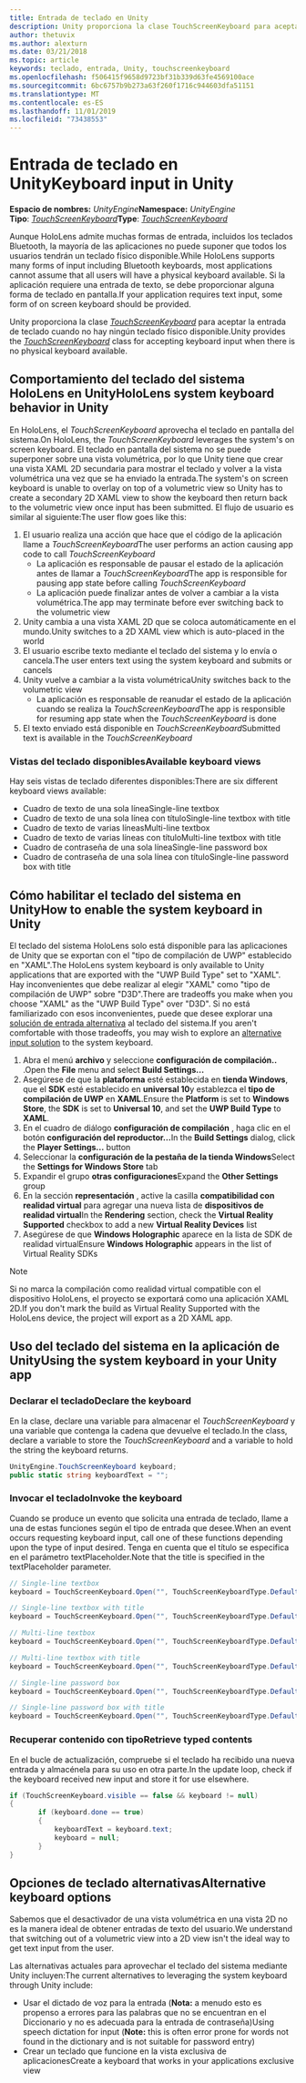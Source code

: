 ```yaml
---
title: Entrada de teclado en Unity
description: Unity proporciona la clase TouchScreenKeyboard para aceptar la entrada de teclado cuando no hay ningún teclado físico disponible.
author: thetuvix
ms.author: alexturn
ms.date: 03/21/2018
ms.topic: article
keywords: teclado, entrada, Unity, touchscreenkeyboard
ms.openlocfilehash: f506415f9658d9723bf31b339d63fe4569100ace
ms.sourcegitcommit: 6bc6757b9b273a63f260f1716c944603dfa51151
ms.translationtype: MT
ms.contentlocale: es-ES
ms.lasthandoff: 11/01/2019
ms.locfileid: "73438553"
---
```

# <a name="keyboard-input-in-unity"></a><span data-ttu-id="f01b2-104">Entrada de teclado en Unity</span><span class="sxs-lookup"><span data-stu-id="f01b2-104">Keyboard input in Unity</span></span>

<span data-ttu-id="f01b2-105">**Espacio de nombres:** *UnityEngine*</span><span class="sxs-lookup"><span data-stu-id="f01b2-105">**Namespace:** *UnityEngine*</span></span><br>
 <span data-ttu-id="f01b2-106">**Tipo**:  *[TouchScreenKeyboard](https://docs.unity3d.com/ScriptReference/TouchScreenKeyboard.html)*</span><span class="sxs-lookup"><span data-stu-id="f01b2-106">**Type**: *[TouchScreenKeyboard](https://docs.unity3d.com/ScriptReference/TouchScreenKeyboard.html)*</span></span>

<span data-ttu-id="f01b2-107">Aunque HoloLens admite muchas formas de entrada, incluidos los teclados Bluetooth, la mayoría de las aplicaciones no puede suponer que todos los usuarios tendrán un teclado físico disponible.</span><span class="sxs-lookup"><span data-stu-id="f01b2-107">While HoloLens supports many forms of input including Bluetooth keyboards, most applications cannot assume that all users will have a physical keyboard available.</span></span> <span data-ttu-id="f01b2-108">Si la aplicación requiere una entrada de texto, se debe proporcionar alguna forma de teclado en pantalla.</span><span class="sxs-lookup"><span data-stu-id="f01b2-108">If your application requires text input, some form of on screen keyboard should be provided.</span></span>

<span data-ttu-id="f01b2-109">Unity proporciona la clase *[TouchScreenKeyboard](https://docs.unity3d.com/ScriptReference/TouchScreenKeyboard.html)* para aceptar la entrada de teclado cuando no hay ningún teclado físico disponible.</span><span class="sxs-lookup"><span data-stu-id="f01b2-109">Unity provides the *[TouchScreenKeyboard](https://docs.unity3d.com/ScriptReference/TouchScreenKeyboard.html)* class for accepting keyboard input when there is no physical keyboard available.</span></span>

## <a name="hololens-system-keyboard-behavior-in-unity"></a><span data-ttu-id="f01b2-110">Comportamiento del teclado del sistema HoloLens en Unity</span><span class="sxs-lookup"><span data-stu-id="f01b2-110">HoloLens system keyboard behavior in Unity</span></span>

<span data-ttu-id="f01b2-111">En HoloLens, el *TouchScreenKeyboard* aprovecha el teclado en pantalla del sistema.</span><span class="sxs-lookup"><span data-stu-id="f01b2-111">On HoloLens, the *TouchScreenKeyboard* leverages the system's on screen keyboard.</span></span> <span data-ttu-id="f01b2-112">El teclado en pantalla del sistema no se puede superponer sobre una vista volumétrica, por lo que Unity tiene que crear una vista XAML 2D secundaria para mostrar el teclado y volver a la vista volumétrica una vez que se ha enviado la entrada.</span><span class="sxs-lookup"><span data-stu-id="f01b2-112">The system's on screen keyboard is unable to overlay on top of a volumetric view so Unity has to create a secondary 2D XAML view to show the keyboard then return back to the volumetric view once input has been submitted.</span></span> <span data-ttu-id="f01b2-113">El flujo de usuario es similar al siguiente:</span><span class="sxs-lookup"><span data-stu-id="f01b2-113">The user flow goes like this:</span></span>
1. <span data-ttu-id="f01b2-114">El usuario realiza una acción que hace que el código de la aplicación llame a *TouchScreenKeyboard*</span><span class="sxs-lookup"><span data-stu-id="f01b2-114">The user performs an action causing app code to call *TouchScreenKeyboard*</span></span>
    * <span data-ttu-id="f01b2-115">La aplicación es responsable de pausar el estado de la aplicación antes de llamar a *TouchScreenKeyboard*</span><span class="sxs-lookup"><span data-stu-id="f01b2-115">The app is responsible for pausing app state before calling *TouchScreenKeyboard*</span></span>
    * <span data-ttu-id="f01b2-116">La aplicación puede finalizar antes de volver a cambiar a la vista volumétrica.</span><span class="sxs-lookup"><span data-stu-id="f01b2-116">The app may terminate before ever switching back to the volumetric view</span></span>
2. <span data-ttu-id="f01b2-117">Unity cambia a una vista XAML 2D que se coloca automáticamente en el mundo.</span><span class="sxs-lookup"><span data-stu-id="f01b2-117">Unity switches to a 2D XAML view which is auto-placed in the world</span></span>
3. <span data-ttu-id="f01b2-118">El usuario escribe texto mediante el teclado del sistema y lo envía o cancela.</span><span class="sxs-lookup"><span data-stu-id="f01b2-118">The user enters text using the system keyboard and submits or cancels</span></span>
4. <span data-ttu-id="f01b2-119">Unity vuelve a cambiar a la vista volumétrica</span><span class="sxs-lookup"><span data-stu-id="f01b2-119">Unity switches back to the volumetric view</span></span>
    * <span data-ttu-id="f01b2-120">La aplicación es responsable de reanudar el estado de la aplicación cuando se realiza la *TouchScreenKeyboard*</span><span class="sxs-lookup"><span data-stu-id="f01b2-120">The app is responsible for resuming app state when the *TouchScreenKeyboard* is done</span></span>
5. <span data-ttu-id="f01b2-121">El texto enviado está disponible en *TouchScreenKeyboard*</span><span class="sxs-lookup"><span data-stu-id="f01b2-121">Submitted text is available in the *TouchScreenKeyboard*</span></span>

### <a name="available-keyboard-views"></a><span data-ttu-id="f01b2-122">Vistas del teclado disponibles</span><span class="sxs-lookup"><span data-stu-id="f01b2-122">Available keyboard views</span></span>

<span data-ttu-id="f01b2-123">Hay seis vistas de teclado diferentes disponibles:</span><span class="sxs-lookup"><span data-stu-id="f01b2-123">There are six different keyboard views available:</span></span>
* <span data-ttu-id="f01b2-124">Cuadro de texto de una sola línea</span><span class="sxs-lookup"><span data-stu-id="f01b2-124">Single-line textbox</span></span>
* <span data-ttu-id="f01b2-125">Cuadro de texto de una sola línea con título</span><span class="sxs-lookup"><span data-stu-id="f01b2-125">Single-line textbox with title</span></span>
* <span data-ttu-id="f01b2-126">Cuadro de texto de varias líneas</span><span class="sxs-lookup"><span data-stu-id="f01b2-126">Multi-line textbox</span></span>
* <span data-ttu-id="f01b2-127">Cuadro de texto de varias líneas con título</span><span class="sxs-lookup"><span data-stu-id="f01b2-127">Multi-line textbox with title</span></span>
* <span data-ttu-id="f01b2-128">Cuadro de contraseña de una sola línea</span><span class="sxs-lookup"><span data-stu-id="f01b2-128">Single-line password box</span></span>
* <span data-ttu-id="f01b2-129">Cuadro de contraseña de una sola línea con título</span><span class="sxs-lookup"><span data-stu-id="f01b2-129">Single-line password box with title</span></span>

## <a name="how-to-enable-the-system-keyboard-in-unity"></a><span data-ttu-id="f01b2-130">Cómo habilitar el teclado del sistema en Unity</span><span class="sxs-lookup"><span data-stu-id="f01b2-130">How to enable the system keyboard in Unity</span></span>

<span data-ttu-id="f01b2-131">El teclado del sistema HoloLens solo está disponible para las aplicaciones de Unity que se exportan con el "tipo de compilación de UWP" establecido en "XAML".</span><span class="sxs-lookup"><span data-stu-id="f01b2-131">The HoloLens system keyboard is only available to Unity applications that are exported with the "UWP Build Type" set to "XAML".</span></span> <span data-ttu-id="f01b2-132">Hay inconvenientes que debe realizar al elegir "XAML" como "tipo de compilación de UWP" sobre "D3D".</span><span class="sxs-lookup"><span data-stu-id="f01b2-132">There are tradeoffs you make when you choose "XAML" as the "UWP Build Type" over "D3D".</span></span> <span data-ttu-id="f01b2-133">Si no está familiarizado con esos inconvenientes, puede que desee explorar una [solución de entrada alternativa](#alternative-keyboard-options) al teclado del sistema.</span><span class="sxs-lookup"><span data-stu-id="f01b2-133">If you aren't comfortable with those tradeoffs, you may wish to explore an [alternative input solution](#alternative-keyboard-options) to the system keyboard.</span></span>
1. <span data-ttu-id="f01b2-134">Abra el menú **archivo** y seleccione **configuración de compilación..** .</span><span class="sxs-lookup"><span data-stu-id="f01b2-134">Open the **File** menu and select **Build Settings...**</span></span>
2. <span data-ttu-id="f01b2-135">Asegúrese de que la **plataforma** esté establecida en **tienda Windows**, que el **SDK** esté establecido en **universal 10**y establezca el **tipo de compilación de UWP** en **XAML**.</span><span class="sxs-lookup"><span data-stu-id="f01b2-135">Ensure the **Platform** is set to **Windows Store**, the **SDK** is set to **Universal 10**, and set the **UWP Build Type** to **XAML**.</span></span>
3. <span data-ttu-id="f01b2-136">En el cuadro de diálogo **configuración de compilación** , haga clic en el botón **configuración del reproductor...**</span><span class="sxs-lookup"><span data-stu-id="f01b2-136">In the **Build Settings** dialog, click the **Player Settings...** button</span></span>
4. <span data-ttu-id="f01b2-137">Seleccionar la **configuración de la pestaña de la tienda Windows**</span><span class="sxs-lookup"><span data-stu-id="f01b2-137">Select the **Settings for Windows Store** tab</span></span>
5. <span data-ttu-id="f01b2-138">Expandir el grupo **otras configuraciones**</span><span class="sxs-lookup"><span data-stu-id="f01b2-138">Expand the **Other Settings** group</span></span>
6. <span data-ttu-id="f01b2-139">En la sección **representación** , active la casilla **compatibilidad con realidad virtual** para agregar una nueva lista de **dispositivos de realidad virtual**</span><span class="sxs-lookup"><span data-stu-id="f01b2-139">In the **Rendering** section, check the **Virtual Reality Supported** checkbox to add a new **Virtual Reality Devices** list</span></span>
7. <span data-ttu-id="f01b2-140">Asegúrese de que **Windows Holographic** aparece en la lista de SDK de realidad virtual</span><span class="sxs-lookup"><span data-stu-id="f01b2-140">Ensure **Windows Holographic** appears in the list of Virtual Reality SDKs</span></span>

>[!NOTE]
><span data-ttu-id="f01b2-141">Si no marca la compilación como realidad virtual compatible con el dispositivo HoloLens, el proyecto se exportará como una aplicación XAML 2D.</span><span class="sxs-lookup"><span data-stu-id="f01b2-141">If you don't mark the build as Virtual Reality Supported with the HoloLens device, the project will export as a 2D XAML app.</span></span>

## <a name="using-the-system-keyboard-in-your-unity-app"></a><span data-ttu-id="f01b2-142">Uso del teclado del sistema en la aplicación de Unity</span><span class="sxs-lookup"><span data-stu-id="f01b2-142">Using the system keyboard in your Unity app</span></span>

### <a name="declare-the-keyboard"></a><span data-ttu-id="f01b2-143">Declarar el teclado</span><span class="sxs-lookup"><span data-stu-id="f01b2-143">Declare the keyboard</span></span>

<span data-ttu-id="f01b2-144">En la clase, declare una variable para almacenar el *TouchScreenKeyboard* y una variable que contenga la cadena que devuelve el teclado.</span><span class="sxs-lookup"><span data-stu-id="f01b2-144">In the class, declare a variable to store the *TouchScreenKeyboard* and a variable to hold the string the keyboard returns.</span></span>

```cs
UnityEngine.TouchScreenKeyboard keyboard;
public static string keyboardText = "";
```

### <a name="invoke-the-keyboard"></a><span data-ttu-id="f01b2-145">Invocar el teclado</span><span class="sxs-lookup"><span data-stu-id="f01b2-145">Invoke the keyboard</span></span>

<span data-ttu-id="f01b2-146">Cuando se produce un evento que solicita una entrada de teclado, llame a una de estas funciones según el tipo de entrada que desee.</span><span class="sxs-lookup"><span data-stu-id="f01b2-146">When an event occurs requesting keyboard input, call one of these functions depending upon the type of input desired.</span></span> <span data-ttu-id="f01b2-147">Tenga en cuenta que el título se especifica en el parámetro textPlaceholder.</span><span class="sxs-lookup"><span data-stu-id="f01b2-147">Note that the title is specified in the textPlaceholder parameter.</span></span>

```cs
// Single-line textbox
keyboard = TouchScreenKeyboard.Open("", TouchScreenKeyboardType.Default, false, false, false, false);

// Single-line textbox with title
keyboard = TouchScreenKeyboard.Open("", TouchScreenKeyboardType.Default, false, false, false, false, "Single-line title");

// Multi-line textbox
keyboard = TouchScreenKeyboard.Open("", TouchScreenKeyboardType.Default, false, true, false, false);

// Multi-line textbox with title
keyboard = TouchScreenKeyboard.Open("", TouchScreenKeyboardType.Default, false, true, false, false, "Multi-line Title");

// Single-line password box
keyboard = TouchScreenKeyboard.Open("", TouchScreenKeyboardType.Default, false, false, true, false);

// Single-line password box with title
keyboard = TouchScreenKeyboard.Open("", TouchScreenKeyboardType.Default, false, false, true, false, "Secure Single-line Title");
```

### <a name="retrieve-typed-contents"></a><span data-ttu-id="f01b2-148">Recuperar contenido con tipo</span><span class="sxs-lookup"><span data-stu-id="f01b2-148">Retrieve typed contents</span></span>

<span data-ttu-id="f01b2-149">En el bucle de actualización, compruebe si el teclado ha recibido una nueva entrada y almacénela para su uso en otra parte.</span><span class="sxs-lookup"><span data-stu-id="f01b2-149">In the update loop, check if the keyboard received new input and store it for use elsewhere.</span></span>

```cs
if (TouchScreenKeyboard.visible == false && keyboard != null)
{
       if (keyboard.done == true)
       {
           keyboardText = keyboard.text;
           keyboard = null;
       }
}
```

## <a name="alternative-keyboard-options"></a><span data-ttu-id="f01b2-150">Opciones de teclado alternativas</span><span class="sxs-lookup"><span data-stu-id="f01b2-150">Alternative keyboard options</span></span>

<span data-ttu-id="f01b2-151">Sabemos que el desactivador de una vista volumétrica en una vista 2D no es la manera ideal de obtener entradas de texto del usuario.</span><span class="sxs-lookup"><span data-stu-id="f01b2-151">We understand that switching out of a volumetric view into a 2D view isn't the ideal way to get text input from the user.</span></span>

<span data-ttu-id="f01b2-152">Las alternativas actuales para aprovechar el teclado del sistema mediante Unity incluyen:</span><span class="sxs-lookup"><span data-stu-id="f01b2-152">The current alternatives to leveraging the system keyboard through Unity include:</span></span>
* <span data-ttu-id="f01b2-153">Usar el dictado de voz para la entrada (<b>Nota:</b> a menudo esto es propenso a errores para las palabras que no se encuentran en el Diccionario y no es adecuada para la entrada de contraseña)</span><span class="sxs-lookup"><span data-stu-id="f01b2-153">Using speech dictation for input (<b>Note:</b> this is often error prone for words not found in the dictionary and is not suitable for password entry)</span></span>
* <span data-ttu-id="f01b2-154">Crear un teclado que funcione en la vista exclusiva de aplicaciones</span><span class="sxs-lookup"><span data-stu-id="f01b2-154">Create a keyboard that works in your applications exclusive view</span></span>
